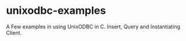 # unixodbc-examples
A Few examples in using UnixODBC in C. 
Insert, Query and Instantiating Client.
